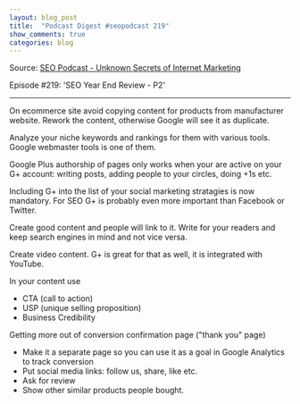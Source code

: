 ```yaml
---
layout: blog_post
title:  "Podcast Digest #seopodcast 219"
show_comments: true
categories: blog
---
```


Source: [SEO Podcast - Unknown Secrets of Internet Marketing](http://www.e-webstyle.com)

Episode #219: 'SEO Year End Review - P2'

---

On ecommerce site avoid copying content for products from manufacturer website. Rework the content, otherwise Google will see it as duplicate.

Analyze your niche keywords and rankings for them with various tools. Google webmaster tools is one of them.

Google Plus authorship of pages only works when your are active on your G+ account: writing posts, adding people to your circles, doing +1s etc.

Including G+ into the list of your social marketing stratagies is now mandatory. For SEO G+ is probably even more important than Facebook or Twitter.

Create good content and people will link to it. Write for your readers and keep search engines in mind and not vice versa.

Create video content. G+ is great for that as well, it is integrated with YouTube.

In your content use

* CTA (call to action)
* USP (unique selling proposition)
* Business Credibility

Getting more out of conversion confirmation page ("thank you" page)

* Make it a separate page so you can use it as a goal in Google Analytics to track conversion
* Put social media links: follow us, share, like etc.
* Ask for review
* Show other similar products people bought.


